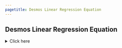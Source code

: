 ```yaml
---
pagetitle: Desmos Linear Regression Equation
---
```


## Desmos Linear Regression Equation
<details><summary>Click here</summary>

### What You Will Learn
* Learn how to find, `slope`, the `y-intercept`, and the slope-intercept form equation of a line ($y=mx+b$) using the <code class="noun">Desmos Linear Regression Equation</code>.
* Here is a full YouTube tutorial video: [Desmos Linear Regression Tutorial](https://www.youtube.com/watch?v=QnsVPVm4UJ4&ab_channel=AthenianStranger "Desmos Linear Regression Tutorial on the Athenian Stranger YouTube Channel")

### Basic Entry
* First, go to [Desmos](https://bit.ly/desmos-test-mode-chrome-app "Desmos Test Mode Chrome App Extension"), click Launch App, click "Choose Assessment," type "Texas" and select "Texas (STAAR)", ensure the Algebra 1 graphing calculator is selected and then click on "Start Practice."
* Once in Desmos Test Mode, click the plus sign <kbd>+</kbd> and then click the "Table" option.
* Enter at least two coordinate pairs.
* Type this equation on a new link: 
<kbd>y</kbd> <kbd>1</kbd> <kbd>~</kbd> <kbd>m</kbd> <kbd>x</kbd> <kbd>1</kbd> <kbd>+</kbd> <kbd>b</kbd>
* The `m` value is the `slope`. The `b` value is the `y-intercept`.

### How Desmos Shows Undefined & Zero Slopes
* If the line is <code class="alert">not passing through both points</code> then the **slope is undefined**.
* If you see an `m` value of $1.7764 \times 10^{-16}$ that means the **slope is zero**. 
</details>
